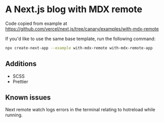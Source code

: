 # A Next.js blog with MDX remote

Code copied from example at https://github.com/vercel/next.js/tree/canary/examples/with-mdx-remote

If you'd like to use the same base template, run the following command:

```bash
npx create-next-app --example with-mdx-remote with-mdx-remote-app
```

## Additions

- SCSS
- Prettier

## Known issues

Next remote watch logs errors in the terminal relating to hotreload while running.
